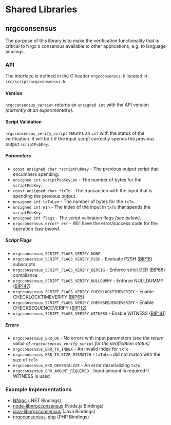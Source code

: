 Shared Libraries
================

## nrgcconsensus

The purpose of this library is to make the verification functionality that is critical to Nrgc's consensus available to other applications, e.g. to language bindings.

### API

The interface is defined in the C header `nrgcconsensus.h` located in  `src/script/nrgcconsensus.h`.

#### Version

`nrgcconsensus_version` returns an `unsigned int` with the API version *(currently at an experimental `0`)*.

#### Script Validation

`nrgcconsensus_verify_script` returns an `int` with the status of the verification. It will be `1` if the input script correctly spends the previous output `scriptPubKey`.

##### Parameters
- `const unsigned char *scriptPubKey` - The previous output script that encumbers spending.
- `unsigned int scriptPubKeyLen` - The number of bytes for the `scriptPubKey`.
- `const unsigned char *txTo` - The transaction with the input that is spending the previous output.
- `unsigned int txToLen` - The number of bytes for the `txTo`.
- `unsigned int nIn` - The index of the input in `txTo` that spends the `scriptPubKey`.
- `unsigned int flags` - The script validation flags *(see below)*.
- `nrgcconsensus_error* err` - Will have the error/success code for the operation *(see below)*.

##### Script Flags
- `nrgcconsensus_SCRIPT_FLAGS_VERIFY_NONE`
- `nrgcconsensus_SCRIPT_FLAGS_VERIFY_P2SH` - Evaluate P2SH ([BIP16](https://github.com/bitcoin/bips/blob/master/bip-0016.mediawiki)) subscripts
- `nrgcconsensus_SCRIPT_FLAGS_VERIFY_DERSIG` - Enforce strict DER ([BIP66](https://github.com/bitcoin/bips/blob/master/bip-0066.mediawiki)) compliance
- `nrgcconsensus_SCRIPT_FLAGS_VERIFY_NULLDUMMY` - Enforce NULLDUMMY ([BIP147](https://github.com/bitcoin/bips/blob/master/bip-0147.mediawiki))
- `nrgcconsensus_SCRIPT_FLAGS_VERIFY_CHECKLOCKTIMEVERIFY` - Enable CHECKLOCKTIMEVERIFY ([BIP65](https://github.com/bitcoin/bips/blob/master/bip-0065.mediawiki))
- `nrgcconsensus_SCRIPT_FLAGS_VERIFY_CHECKSEQUENCEVERIFY` - Enable CHECKSEQUENCEVERIFY ([BIP112](https://github.com/bitcoin/bips/blob/master/bip-0112.mediawiki))
- `nrgcconsensus_SCRIPT_FLAGS_VERIFY_WITNESS` - Enable WITNESS ([BIP141](https://github.com/bitcoin/bips/blob/master/bip-0141.mediawiki))

##### Errors
- `nrgcconsensus_ERR_OK` - No errors with input parameters *(see the return value of `nrgcconsensus_verify_script` for the verification status)*
- `nrgcconsensus_ERR_TX_INDEX` - An invalid index for `txTo`
- `nrgcconsensus_ERR_TX_SIZE_MISMATCH` - `txToLen` did not match with the size of `txTo`
- `nrgcconsensus_ERR_DESERIALIZE` - An error deserializing `txTo`
- `nrgcconsensus_ERR_AMOUNT_REQUIRED` - Input amount is required if WITNESS is used

### Example Implementations
- [NNrgc](https://github.com/NicolasDorier/NNrgc/blob/master/NNrgc/Script.cs#L814) (.NET Bindings)
- [node-libnrgcconsensus](https://github.com/bitpay/node-libnrgcconsensus) (Node.js Bindings)
- [java-libnrgcconsensus](https://github.com/dexX7/java-libnrgcconsensus) (Java Bindings)
- [nrgcconsensus-php](https://github.com/Bit-Wasp/nrgcconsensus-php) (PHP Bindings)
